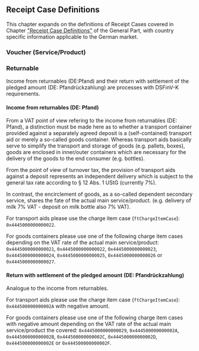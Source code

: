 ## Receipt Case Definitions

This chapter expands on the definitions of Receipt Cases covered in Chapter ["Receipt Case Definitions"](../../general/receipt-case-definitions/receipt-case-definitions.md) of the General Part, with country specific information applicable to the German market.

### Voucher (Service/Product)

### Returnable

Income from returnables (DE:Pfand) and their return with settlement of the pledged amount (DE: Pfandrückzahlung) are processes with DSFinV-K requirements. 

#### Income from returnables (DE: Pfand)
From a VAT point of view refering to the income from returnables (DE: Pfand), a distinction must be made here as to whether a transport container provided against a separately agreed deposit is a (self-contained) transport aid or merely a so-called goods container. Whereas transport aids basically serve to simplify the transport and storage of goods (e.g. pallets, boxes), goods are enclosed in inner/outer containers which are necessary for the delivery of the goods to the end consumer (e.g. bottles). 

From the point of view of turnover tax, the provision of transport aids against a deposit represents an independent delivery which is subject to the general tax rate according to § 12 Abs. 1 UStG (currently 7%). 

In contrast, the encirclement of goods, as a so-called dependent secondary service, shares the fate of the actual main service/product. (e.g. delivery of milk 7% VAT - deposit on milk bottle also 7% VAT). 

For transport aids please use the charge item case (`ftChargeItemCase`): `0x4445000000000022`. 

For goods containers please use one of the following charge item cases depending on the VAT rate of the actual main service/product: `0x4445000000000021`, `0x4445000000000022`, `0x4445000000000023`, `0x4445000000000024`, `0x4445000000000025`, `0x4445000000000026` or `0x4445000000000027`.

#### Return with settlement of the pledged amount (DE: Pfandrückzahlung)

Analogue to the income from returnables. 

For transport aids please use the charge item case (`ftChargeItemCase`): `0x444500000000002A` with negative amount.

For goods containers please use one of the following charge item cases with negative amount depending on the VAT rate of the actual main service/product the covered: `0x4445000000000029`, `0x444500000000002A`, `0x444500000000002B`, `0x444500000000002C`, `0x444500000000002D`, `0x444500000000002E` or `0x444500000000002F`.
